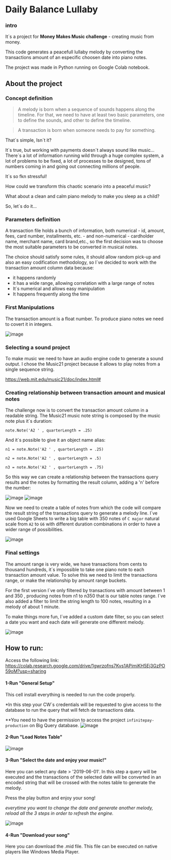 # Daily Balance Lullaby

### intro

It´s a project for **Money Makes Music challenge** - creating music from money.

This code generates a peacefull lullaby melody by converting the transactions amount of an especific choosen date into piano notes.

The project was made in Python running on Google Colab notebook.

## About the project

### Concept definition

>A melody is born when a sequence of sounds happens along the timeline. For that, we need to have at least two basic parameters, one to define the sounds, and other to define the timeline.

>A transaction is born when someone needs to pay for something.

That´s simple, Isn´t it? 

It´s true, but working with payments doesn´t always sound like music…
There´s a lot of information running wild through a huge complex system, a lot of problems to be fixed, a lot of processes to be designed, tons of numbers coming in and going out connecting millions of people.

It´s so fkn stressful! 

How could we transform this chaotic scenario into a peaceful music?

What about a clean and calm piano melody to make you sleep as a child?

So, let´s do it...

### Parameters definition

A transaction file holds a bunch of information, both numerical - id, amount, fees, card number, installments, etc. - and non-numerical - cardholder name, merchant name, card brand,etc., so the first decision was to choose the most suitable parameters to be converted in musical notes.


The choice should satisfy some rules, it should allow random pick-up and also an easy codification methodology, so I´ve decided to work with the transaction amount column data because: 

- it happens randomly
- it has a wide range, allowing correlation with a large range of notes
- It´s numerical and allows easy manipulation
- It happens frequently along the time


### First Manipulations

The transaction amount is a float number. To produce piano notes we need to covert it in integers.


![image](https://user-images.githubusercontent.com/71954914/176128437-787a71b4-5cd8-442d-9542-cbc900950f1d.png)

### Selecting a sound project

To make music we need to have an audio engine code to generate a sound output. I chose the Music21 project because it allows to play notes from a single sequence string.

https://web.mit.edu/music21/doc/index.html#

### Creating relationship between transaction amount and musical notes

The challenge now is to convert the transaction amount column in a readable string.
The Music21 music note string is composed by the music note plus it´s duration:

`note.Note('A2 ' , quarterLength = .25)`


And it´s possible to give it an object name alias:


`n1 = note.Note('A2 ' , quarterLength = .25)`

`n2 = note.Note('A2 ' , quarterLength = .5)`

`n3 = note.Note('A2 ' , quarterLength = .75)`


So this way we can create a relationship between the transactions query results and the notes by formatting the result column, adding a 'n' before the number:

![image](https://user-images.githubusercontent.com/71954914/176133623-1f0ecc18-c06c-4e14-8a36-0ee4892875b0.png)
![image](https://user-images.githubusercontent.com/71954914/176141144-cb434b29-2d6f-4b95-ae08-92ab0c5c1c7e.png)


Now we need to create a table of notes from which the code will compare the result string of the transactions query to generate a melody line.
I´ve used Google Sheets to write a big table with 350 notes of `C major` natural scale from `A2` to `G6` with different duration combinations in order to have a wider range of possibilities.

![image](https://user-images.githubusercontent.com/71954914/176138105-110dc3b1-5818-4121-92e8-de7b6f4cf368.png)


### Final settings

The amount range is very wide, we have transactions from cents to thousand hundreds, it´s impossible to take one piano note to each transaction amount value.
To solve this we need to limit the transactions range, or make the relationship by amount range buckets. 

For the first version I´ve only filtered by transactions with amount between 1 and 350 , producing notes from n1 to n350 that is our table notes range. I´ve also added a filter to limit the string length to 100 notes, resulting in a melody of about 1 minute.

To make things more fun, I´ve added a custom date filter, so you can select a date you want and each date will generate one different melody.

![image](https://user-images.githubusercontent.com/71954914/176145242-f7fb4287-a163-4eb1-b50c-764c5b0302de.png)









## How to run:

Access the following link:
https://colab.research.google.com/drive/1gwrzofns7Kvs1APimiKH5Ej3GzPO59oM?usp=sharing

#### 1-Run "General Setup"
This cell install everything is needed to run the code properly. 

*In this step your CW´s credentials will be requested to give access to the database to run the query that will fetch de transactions data. 

**You need to have the permission to access the project `infinitepay-production` on Big Query database.
![image](https://user-images.githubusercontent.com/71954914/176036444-2e6a2ef0-8ad6-4b2c-85d7-1f31478d9405.png)



#### 2-Run "Load Notes Table"
![image](https://user-images.githubusercontent.com/71954914/176036558-15a0aec4-d980-4da6-9985-efbe2b917946.png)




#### 3-Run "Select the date and enjoy your music!"
Here you can select any date > '2019-06-01'. In this step a query will be executed and the transactions of the selected date will be converted in an encoded string that will be crossed with the notes table to generate the melody.

Press the play button and enjoy your song!

*everytime you want to change the date and generate another melody, reload all the 3 steps in order to refresh the engine.*

![image](https://user-images.githubusercontent.com/71954914/176227421-cd8bd13c-5d02-45c7-885a-85a2d3545813.png)



#### 4-Run "Download your song"
Here you can download the .mid file.
This file can be executed on native players like Windows Media Player.
